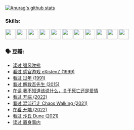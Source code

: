 
[![Anurag's github stats](https://github-readme-stats.vercel.app/api?username=w940853815)](https://github.com/anuraghazra/github-readme-stats)

### Skills:

<code><img height="32" src="https://cdn.jsdelivr.net/npm/simple-icons@v5/icons/python.svg"></code>
<code><img height="32" src="https://cdn.jsdelivr.net/npm/simple-icons@v5/icons/javascript.svg"></code>
<code><img height="32" src="https://cdn.jsdelivr.net/npm/simple-icons@v5/icons/django.svg"></code>
<code><img height="32" src="https://cdn.jsdelivr.net/npm/simple-icons@v5/icons/flask.svg"></code>
<code><img height="32" src="https://cdn.jsdelivr.net/npm/simple-icons@v5/icons/vuetify.svg"></code>
<code><img height="32" src="https://cdn.jsdelivr.net/npm/simple-icons@v5/icons/git.svg"></code>
<code><img height="32" src="https://cdn.jsdelivr.net/npm/simple-icons@v5/icons/docker.svg"></code>
<code><img height="32" src="https://cdn.jsdelivr.net/npm/simple-icons@v5/icons/postgresql.svg"></code>
<code><img height="32" src="https://cdn.jsdelivr.net/npm/simple-icons@v5/icons/elasticsearch.svg"></code>
<code><img height="32" src="https://cdn.jsdelivr.net/npm/simple-icons@v5/icons/macos.svg"></code>
<code><img height="32" src="https://cdn.jsdelivr.net/npm/simple-icons@v5/icons/linux.svg"></code>

### 🗣 豆瓣:

<!-- DOUBAN-ACTIVITIES:START -->
- [读过 强风吹拂](https://www.douban.com/people/136069238/status/3749992005/?_i=44055946)
- [看过 感官游戏 eXistenZ‎ (1999)](https://www.douban.com/people/136069238/status/3748577364/?_i=44055946)
- [看过 过年‎ (1991)](https://www.douban.com/people/136069238/status/3747235967/?_i=44055946)
- [看过 解救吾先生‎ (2015)](https://www.douban.com/people/136069238/status/3744047085/?_i=44055946)
- [在读 我不知道该说什么，关于死亡还是爱情](https://www.douban.com/people/136069238/status/3742672820/?_i=44055946)
- [看过 开端‎ (2022)](https://www.douban.com/people/136069238/status/3737530861/?_i=44055946)
- [看过 混沌行走 Chaos Walking‎ (2021)](https://www.douban.com/people/136069238/status/3734828206/?_i=44055946)
- [在看 开端‎ (2022)](https://www.douban.com/people/136069238/status/3733533297/?_i=44055946)
- [看过 沙丘 Dune‎ (2021)](https://www.douban.com/people/136069238/status/3726869471/?_i=44055946)
- [读过 置身事内](https://www.douban.com/people/136069238/status/3726223867/?_i=44055946)
<!-- DOUBAN-ACTIVITIES:END -->
<!--
**w940853815/w940853815** is a ✨ _special_ ✨ repository because its `README.md` (this file) appears on your GitHub profile.

Here are some ideas to get you started:

- 🔭 I’m currently working on ...
- 🌱 I’m currently learning ...
- 👯 I’m looking to collaborate on ...
- 🤔 I’m looking for help with ...
- 💬 Ask me about ...
- 📫 How to reach me: ...
- 😄 Pronouns: ...
- ⚡ Fun fact: ...
-->
